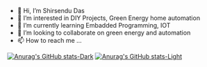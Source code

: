 - 👋 Hi, I’m Shirsendu Das
- 👀 I’m interested in DIY Projects, Green Energy home automation
- 🌱 I’m currently learning Embadded Programming, IOT
- 💞️ I’m looking to collaborate on green energy and automation
- 📫 How to reach me ...


[![Anurag's GitHub stats-Dark](https://github-readme-stats.vercel.app/api?username=DarkenLight&show_icons=true&theme=tokyonight#gh-dark-mode-only)](https://github.com/anuraghazra/github-readme-stats#gh-dark-mode-only)
[![Anurag's GitHub stats-Light](https://github-readme-stats.vercel.app/api?username=DarkenLight&show_icons=true&theme=transparent#gh-light-mode-only)](https://github.com/anuraghazra/github-readme-stats#gh-light-mode-only)

<!---
DarkenLight/DarkenLight is a ✨ special ✨ repository because its `README.md` (this file) appears on your GitHub profile.
You can click the Preview link to take a look at your changes.
--->
